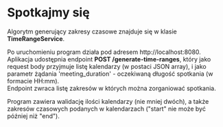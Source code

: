# Spotkajmy się

Algorytm generujący zakresy czasowe znajduje się w klasie <b>TimeRangeService</b>.

Po uruchomieniu program działa pod adresem http://localhost:8080. <br> Aplikacja udostępnia endpoint
<b>POST /generate-time-ranges</b>, który jako request body przyjmuje listę kalendarzy (w postaci JSON array), i jako parametr żądania 'meeting_duration' - oczekiwaną 
długość spotkania (w formacie HH:mm). <br>
Endpoint zwraca listę zakresów w których można zorganiować spotkania. 

Program zawiera walidację ilości kalendarzy (nie mniej dwóch), a także zakresów czasowych podanych w kalendarzach ("start" nie może być później niż "end").

